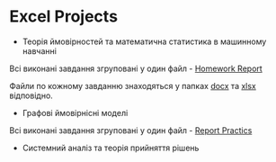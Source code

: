 # Excel Projects

- Теорія ймовiрностей та математична статистика в машинному навчанні

Всі виконані завдання згруповані у один файл -  [Homework Report](Probability_theory_and_mathematical_statistics/Probability_theory_in_machine_learning/practics/Report_Poroskun_PM-81.pdf)

Файли по кожному завданню знаходяться у папках [docx](Probability_theory_and_mathematical_statistics/Probability_theory_in_machine_learning/practics/docx) та [xlsx](Probability_theory_and_mathematical_statistics/Probability_theory_in_machine_learning/practics/xlsx) відповідно.


- Графовi ймовiрнiснi моделi

Всі виконані завдання згруповані у один файл -  [Report Practics](Graph-based_probabilistic_models/PRACT/Practics_Poroskun_GBPM.pdf)


- Системний аналiз та теорiя прийняття рiшень

